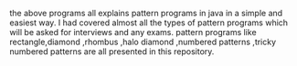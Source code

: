 the above programs all explains pattern programs in java in a simple and easiest way.
I had covered almost all the types of pattern programs which will be asked for interviews and any exams.
pattern programs like rectangle,diamond ,rhombus ,halo diamond ,numbered patterns ,tricky numbered patterns are all presented in this repository.
